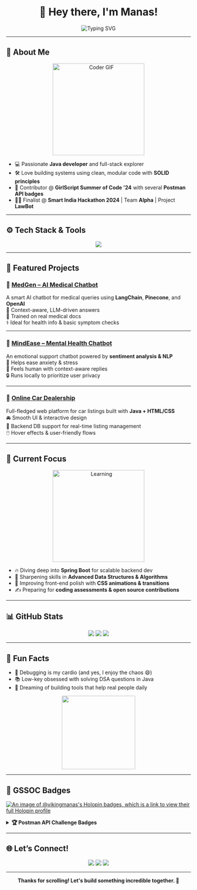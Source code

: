 <h1 align="center">👋 Hey there, I'm Manas!</h1>

<p align="center">
  <img src="https://readme-typing-svg.demolab.com?font=Fira+Code&weight=500&size=24&pause=1000&color=F97316&center=true&width=450&lines=Java+Dev+%7C+Full+Stack+Builder+%7C+Tech+Explorer;Backend+Focused+%7C+Frontend+Crafted;Learning%2C+Building%2C+Scaling!" alt="Typing SVG" />
</p>

---

## 🧠 About Me

<div align="center">
  <img src="https://media.giphy.com/media/qgQUggAC3Pfv687qPC/giphy.gif" alt="Coder GIF" width="250" />
</div>

- 💻 Passionate **Java developer** and full-stack explorer  
- 🛠️ Love building systems using clean, modular code with **SOLID principles**  
- 🚀 Contributor @ **GirlScript Summer of Code '24** with several **Postman API badges**
- 🧑‍⚖️ Finalist @ **Smart India Hackathon 2024** | Team **Alpha** | Project **LawBot**

---

## ⚙️ Tech Stack & Tools

<p align="center">
  <img src="https://skillicons.dev/icons?i=java,js,react,nodejs,html,css,python,git,github,vscode" />
</p>

---

## 🌟 Featured Projects

### 🔗 [MedGen – AI Medical Chatbot](https://github.com/vikingmanas/medgen)
A smart AI chatbot for medical queries using **LangChain**, **Pinecone**, and **OpenAI**  
🧠 Context-aware, LLM-driven answers  
💬 Trained on real medical docs  
⚕️ Ideal for health info & basic symptom checks  

---

### 🧘 [MindEase – Mental Health Chatbot](https://github.com/vikingmanas/mental-health-chatbot)
An emotional support chatbot powered by **sentiment analysis & NLP**  
🧘 Helps ease anxiety & stress  
🤗 Feels human with context-aware replies  
🔒 Runs locally to prioritize user privacy  

---

### 🚗 [Online Car Dealership](https://github.com/vikingmanas/online-car-dealership)
Full-fledged web platform for car listings built with **Java + HTML/CSS**  
🚘 Smooth UI & interactive design  
💾 Backend DB support for real-time listing management  
🖱️ Hover effects & user-friendly flows

---

## 🎯 Current Focus

<div align="center">
  <img src="https://media.giphy.com/media/Yl5aO3gdVfsQ0/giphy.gif" alt="Learning" width="250" />
</div>

- 🔥 Diving deep into **Spring Boot** for scalable backend dev  
- 🧪 Sharpening skills in **Advanced Data Structures & Algorithms**  
- 🎨 Improving front-end polish with **CSS animations & transitions**  
- ✍️ Preparing for **coding assessments & open source contributions**

---

## 📊 GitHub Stats

<p align="center">
  <img src="https://github-readme-stats.vercel.app/api?username=vikingmanas&show_icons=true&theme=radical" />
  <img src="https://github-readme-stats.vercel.app/api/top-langs/?username=vikingmanas&layout=compact&theme=radical" />
  <img src="https://github-readme-streak-stats.herokuapp.com?user=vikingmanas&theme=radical&hide_border=true" />
</p>

---

## 🧩 Fun Facts

- 🧩 Debugging is my cardio (and yes, I enjoy the chaos 😄)
- 📚 Low-key obsessed with solving DSA questions in Java
- 🚀 Dreaming of building tools that help real people daily

<div align="center">
  <img src="https://media.giphy.com/media/kspVl6FzbdblOMKRmM/giphy.gif" width="200" />
</div>

---

## 🏅 GSSOC Badges

[![An image of @vikingmanas's Holopin badges, which is a link to view their full Holopin profile](https://holopin.me/vikingmanas)](https://holopin.io/@vikingmanas)

<details>
 <summary><b>🏆 Postman API Challenge Badges</b></summary><br>
<p align="center">
  <img src="https://raw.githubusercontent.com/GSSoC24/Postman-Challenge/main/docs/assets/Postman%20White.png" width="80px" />
  <img src="https://raw.githubusercontent.com/GSSoC24/Postman-Challenge/main/docs/assets/1.png" width="80px" />
  <img src="https://raw.githubusercontent.com/GSSoC24/Postman-Challenge/main/docs/assets/2.png" width="80px" />
  <img src="https://raw.githubusercontent.com/GSSoC24/Postman-Challenge/main/docs/assets/3.png" width="80px" />
  <img src="https://raw.githubusercontent.com/GSSoC24/Postman-Challenge/main/docs/assets/4.png" width="80px" />
  <img src="https://raw.githubusercontent.com/GSSoC24/Postman-Challenge/main/docs/assets/5.png" width="80px" />
</p>
</details>

---

## 🌐 Let’s Connect!

<p align="center">
  <a href="https://www.linkedin.com/in/manas-dubey-415385296" target="_blank"><img src="https://img.shields.io/badge/-LinkedIn-0A66C2?style=for-the-badge&logo=linkedin&logoColor=white"/></a>
  <a href="mailto:manasdubey2709@gmail.com"><img src="https://img.shields.io/badge/-Gmail-D14836?style=for-the-badge&logo=gmail&logoColor=white"/></a>
  <a href="https://x.com/DubeyManas007" target="_blank"><img src="https://img.shields.io/badge/-Twitter-1DA1F2?style=for-the-badge&logo=twitter&logoColor=white"/></a>
</p>

---

<p align="center">
  <b>Thanks for scrolling! Let's build something incredible together. 🚀</b>
</p>
